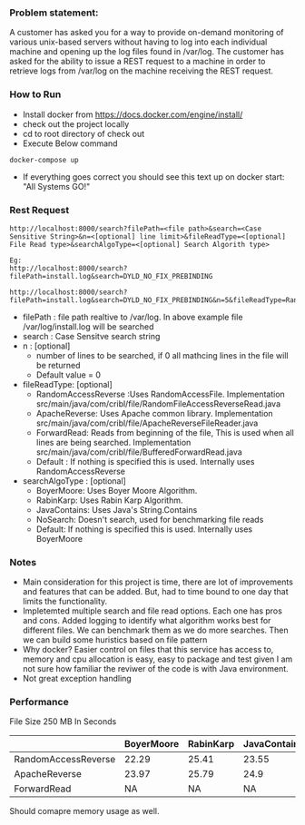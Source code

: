 ### Problem statement:
A customer has asked you for a way to provide on-demand monitoring of various unix-based servers without having to log into each individual machine and opening up the log files found in /var/log. The customer has asked for the ability to issue a REST request to a machine in order to retrieve logs from /var/log on the machine receiving the REST request.

### How to Run

- Install docker from https://docs.docker.com/engine/install/
- check out the project locally
- cd to root directory of check out 
- Execute Below command
```
docker-compose up 
```
- If everything goes correct you should see this text up on docker start: "All Systems GO!"

### Rest Request
```
http://localhost:8000/search?filePath=<file path>&search=<Case Sensitive String>&n=<[optional] line limit>&fileReadType=<[optional] File Read type>&searchAlgoType=<[optional] Search Algorith type>

Eg: 
http://localhost:8000/search?filePath=install.log&search=DYLD_NO_FIX_PREBINDING

http://localhost:8000/search?filePath=install.log&search=DYLD_NO_FIX_PREBINDING&n=5&fileReadType=RandomAccessReverse&searchAlgoType=BoyerMoore
```
- filePath : file path realtive to /var/log. In above example file /var/log/install.log will be searched
- search : Case Sensitve search string
- n : [optional]
	- number of lines to be searched, if 0 all mathcing lines in the file will be returned
	- Default value = 0
- fileReadType: [optional]
	- RandomAccessReverse :Uses RandomAccessFile.  Implementation src/main/java/com/cribl/file/RandomFileAccessReverseRead.java
	- ApacheReverse: Uses Apache common library. Implementation src/main/java/com/cribl/file/ApacheReverseFileReader.java
	- ForwardRead: Reads from beginning of the file, This is used when all lines are being searched. Implementation src/main/java/com/cribl/file/BufferedForwardRead.java
	- Default : If nothing is specified this is used. Internally uses RandomAccessReverse
- searchAlgoType : [optional]
	- BoyerMoore: Uses Boyer Moore Algorithm.
	- RabinKarp: Uses Rabin Karp Algorithm.
	- JavaContains: Uses Java's String.Contains
	- NoSearch: Doesn't search, used for benchmarking file reads
	- Default: If nothing is specified this is used. Internally uses BoyerMoore

### Notes
- Main consideration for this project is time, there are lot of improvements and features that can be added. But, had to time bound to one day that limits the functionality.
- Impletemted multiple search and file read options. Each one has pros and cons.  Added logging to identify what algorithm works best for different files. We can benchmark them as we do more searches. Then we can build some huristics based on file pattern
- Why docker? Easier control on files that this service has access to, memory and cpu allocation is easy, easy to package and test given I am not sure how familiar the reviwer of the code is with Java environment.
- Not great exception handling

### Performance

File Size 250 MB
In Seconds

|   |  BoyerMoore | RabinKarp  |  JavaContains |  NoSearch |
| ------------ | ------------ | ------------ | ------------ | ------------ |
| RandomAccessReverse  |  22.29 | 25.41  | 23.55  |  57.32 |
| ApacheReverse | 23.97  |  25.79 | 24.9  | 57.24  |
| ForwardRead | NA  | NA  | NA  | 43.27  | |

Should comapre memory usage as well.

